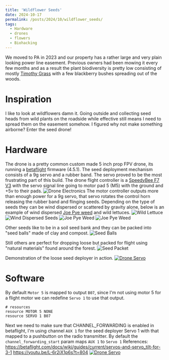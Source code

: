 ```yaml
---
title: 'Wildflower Seeds'
date: 2024-10-17
permalink: /posts/2024/10/wildflower_seeds/
tags:
  - Hardware
  - drones
  - flowers
  - Biohacking
---
```


We moved to PA in 2023 and our property has a rather large and very plain looking power line easement. Previous owners had been mowing it every few months and as a result the plant biodiversity is pretty low consisting of mostly [Timothy Grass](https://www.inaturalist.org/taxa/57190-Phleum-pratense) with a few blackberry bushes spreading out of the woods. 

Inspiration
======
I like to look at wildflowers damn it. Going outside and collecting seed heads from wild plants on the roadside while effective still means I need to spread them on the easement somehow. I figured why not make something airborne? Enter the seed drone!

Hardware
======
The drone is a pretty common custom made 5 inch prop FPV drone, its running a [betaflight](https://betaflight.com/) firmware (4.5.1). The seed deployment mechanism consists of a 9g servo and a rubber band. The servo proved to be the most frustrating part of this build.
The drone flight controller is a [SpeedyBee F7 V3](https://www.speedybee.com/speedybee-f7-v3-bl32-50a-30x30-stack/) with the servo signal line going to motor pad 5 (M5) with the ground and +5v to their pads.
![Drone Electronics](/images/DroneElectronics.jpg)
The motor controller outputs more than enough power for a 9g servo, that servo rotates the control horn releasing the rubber band and flinging seeds. Depending on the type of seeds they can be wind dispersed or scattered by gravity alone, below is an example of wind dispersed [Joe Pye weed](https://www.inaturalist.org/taxa/132717-Eutrochium-fistulosum) and wild lettuces.
![Wild Lettuce](/images/WildflowerSeeds.jpg)
![Wind Dispersed Seeds](/images/WindDispersedSeeds.jpg)
![Joe Pye Weed](/images/JoePyeWeed1.jpg)
![Joe Pye Weed](/images/JoePyeWeed2.jpg)

Other seeds like to be in a soil seed bank and they can be packed into "seed balls" made of clay and compost.
![Seed Balls](/images/SeedBalls.jpg)

Still others are perfect for dropping loose but packed for flight using "natural materials" found around the forest.
![Seed Packet](/images/DroneSeedPacket.jpg)

Demonstration of the loose seed deployer in action.
[![Drone Servo](https://img.youtube.com/vi/q6Zp8Fsnwuo/0.jpg)](https://www.youtube.com/watch?v=q6Zp8Fsnwuo)

Software
======
By default `Motor 5` is mapped to output `B07`, since I'm not using motor 5 for a flight motor we can redefine `Servo 1` to use that output.
```
# resources
resource MOTOR 5 NONE
resource SERVO 1 B07
```
Next we need to make sure that CHANNEL_FORWARDING is enabled in betaflight, I'm using channel `AUX 1` for the seed deployer Servo 1 with that mapped to a pushbutton on the radio transmitter. By default the `channel_forwarding_start` param maps `AUX 1` to `Servo 1`
References: 
https://betaflight.com/docs/wiki/guides/current/servos-and-servo_tilt-for-3-1
https://youtu.be/L-6r2iX1p6s?t=804
[![Drone Servo](https://img.youtube.com/vi/9vQyFJy8Ob8/0.jpg)](https://www.youtube.com/watch?v=9vQyFJy8Ob8)
